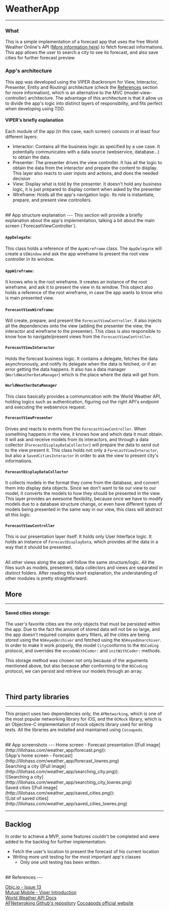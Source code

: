 # WeatherApp
---

### What

This is a simple implementation of a forecast app that uses the free World Weather Online's API ([More information here](http://www.worldweatheronline.com/api/free-api-terms.aspx)) to fetch forecast informations. This app allows the user to search a city to see its forecast, and also save cities for further forecast preview

### App's architecture

This app was developed using the VIPER (backronym for View, Interactor, Presenter, Entity and Routing) architecture (check the [References](##References) section for more information), which is an alternative to the MVC (model-view-controller) architecture. The advantage of this architecture is that it allow us to divide the app's logic into distinct layers of responsibility, and fits perfect when developing  using TDD.

#### VIPER's briefly explanation

Each module of the app (in this case, each screen) consists in at least four different layers:
- Interactor: Contains all the business logic as specified by a use case. It potentially communicates with a data source (webservice, database...) to obtain the data.
- Presenter: The presenter drives the view controller. It has all the logic to obtain the data from the interactor and prepare the content to display. This layer also reacts to user inputs and actions, and does the needed decision
- View: Display what is told by the presenter. It doesn't hold any business logic, it is just prepared to display content when asked by the presenter
- WIreframe: Holds all the app's navigation logic. Its role is instantiate, prepare, and present view controllers.

<br />
## App structure explanation
---
 This section will provide a briefly explanation about the app's implementation, talking a bit about the main screen (`ForecastViewController`).

#### `AppDelegate`: 
This class holds a reference of the `AppWireframe` class. The `AppDelegate` will create a `UIWindow` and ask the app wireframe to present the root view controller in its window.

#### `AppWireframe`:
It knows who is the root wireframe. It creates an instance of the root wireframe, and ask it to present the view in its window. This object also holds a reference of the root wireframe, in case the app wants to know who is main presented view.

#### `ForecastViewWireframe`: 
Will create, prepare, and present the `ForecastViewController`. It also injects all the dependencies onto the view (adding the presenter the view, the interactor and wireframe to the presenter). This class is also responsible to know how to navigate/present views from the `ForecastViewController`.

#### `ForecastViewInteractor`
Holds the forecast business logic. It contains a delegate, fetches the data asynchronously, and notify its delegate when the data is fetched, or if an error getting the data happens. It also has a data manager (`WorldWeatherDataManager`) which is the place where the data will get from.

#### `WorldWeatherDataManager`
This class basically provides a communication with the World Weather API, holding logics such as authentication, figuring out the right API's endpoint and executing the webservice request.

#### `ForecastViewPresenter`
Drives and reacts to events from the `ForecastViewController`. When something happens in the view, it knows how and which data it must obtain. It will ask and receive models from its interactors, and through a data collector (`ForecastDisplayDataCollector`) will prepare the data to send out to the view present it. This class holds not only a `ForecastViewInteractor`, but also a `SavedCitiesInteractor` in order to ask the view to present city's informations.

#### `ForecastDisplayDataCollector`
It collects models in the format they come from the database, and convert them into display data objects. Since we don't want to tie our view to our model, it converts the models to how they should be presented in the view. This layer provides an awesome flexibility, because once we have to modify models due to a database structure change, or even have different types of models being presented in the same way in our view, this class will abstract all this logic.

#### `ForecastViewController`
This is our presentation layer itself. It holds only User Interface logic. It holds an instance of `ForecastDisplayData`, which provides all the data in a way that it should be presented.

<br />
All other views along the app will follow the same structure/logic. All the files such as models, presenters, data collectors and views are separated in distinct folders. After reading this short explanation, the understanding of other modules is pretty straightforward.

## More
---
#### Saved cities storage:
The user's favorite cities are the only objects that must be persisted within the app. Due to the fact the amount of stored data will not be so large, and the app doesn't required complex query filters, all the cities are being stored using the `NSKeyedArchiver` and fetched using the `NSKeyedUnarchiver`. In order to make it work properly, the model `City`conforms to the `NSCoding` protocol, and overrides the `encodeWithCoder:` and `initWithCoder:` methods.

This storage method was chosen not only because of the arguments mentioned above, but also because after conforming to the `NSCoding` protocol, we can persist and retrieve our models through an array.

<br />


## Third party libraries
---
This project uses two dependencies only, the `AFNetworking`, which is one of the most popular networking library for iOS, and the `OCMock` library, which is an Objective-C implementation of mock objects library used for writing tests. All the libraries are installed and maintained using `Cocoapods`.

<br />
## App screenshots
---
Home screen - Forecast presentation ([Full image](http://lilohass.com/weather_app/forecast.png)): <br />
![App's home screen - Forecast](http://lilohass.com/weather_app/forecast_lowres.png)

<br />
Searching a city ([Full image](http://lilohass.com/weather_app/searching_city.png)): <br /> 
![Searching a city](http://lilohass.com/weather_app/searching_city_lowres.png)

<br />
Saved cities ([Full image](http://lilohass.com/weather_app/saved_cities.png)): <br />
![List of saved cities](http://lilohass.com/weather_app/saved_cities_lowres.png)

<br />

---

## Backlog

In order to achieve a MVP, some features couldn't be completed and were added to the backlog for further implementation:

- Fetch the user's location to present the forecast of his current location
- Writing more unit testing for the most important app's classes
   - Only one unit testing has been written. 

<br />
## References
---

[Objc.io - Issue 13 ](https://www.objc.io/issues/13-architecture/viper/)<br />
[Mutual Mobile - Viper Introduction](http://mutualmobile.github.io/blog/2013/12/04/viper-introduction/) <br />
[World Weather API Docs](http://www.worldweatheronline.com/api/docs/)
<br />
[AFNetwroking Github's repository](https://github.com/AFNetworking/AFNetworking)
[Cocoapods official website](https://cocoapods.org/)